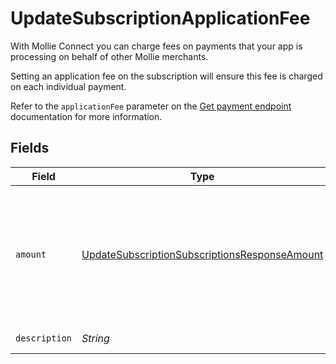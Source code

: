 # UpdateSubscriptionApplicationFee

With Mollie Connect you can charge fees on payments that your app is processing on behalf of other Mollie
merchants.

Setting an application fee on the subscription will ensure this fee is charged on each individual payment.

Refer to the `applicationFee` parameter on the [Get payment endpoint](get-payment) documentation for more
information.


## Fields

| Field                                                                                                                     | Type                                                                                                                      | Required                                                                                                                  | Description                                                                                                               | Example                                                                                                                   |
| ------------------------------------------------------------------------------------------------------------------------- | ------------------------------------------------------------------------------------------------------------------------- | ------------------------------------------------------------------------------------------------------------------------- | ------------------------------------------------------------------------------------------------------------------------- | ------------------------------------------------------------------------------------------------------------------------- |
| `amount`                                                                                                                  | [UpdateSubscriptionSubscriptionsResponseAmount](../../models/operations/UpdateSubscriptionSubscriptionsResponseAmount.md) | :heavy_check_mark:                                                                                                        | In v2 endpoints, monetary amounts are represented as objects with a `currency` and `value` field.                         |                                                                                                                           |
| `description`                                                                                                             | *String*                                                                                                                  | :heavy_check_mark:                                                                                                        | N/A                                                                                                                       | Platform fee                                                                                                              |